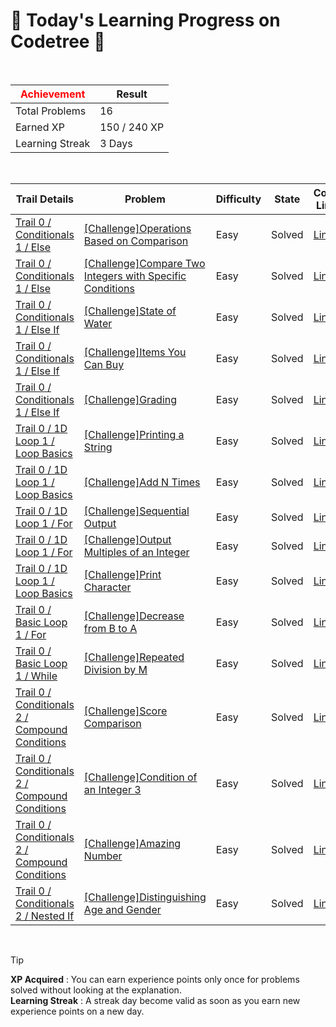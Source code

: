 # 🌲 Today's Learning Progress on Codetree 🌲

<br />

| <span style="color:red;display:block;text-align:center;"> **Achievement**</span> | Result |
|---|---|
|Total Problems| 16 |
| Earned XP | 150 / 240 XP |
| Learning Streak | 3 Days |

<br />

|Trail Details|Problem|Difficulty|State|Code Link|
|---|---|---|---|---|
|[Trail 0 / Conditionals 1 / Else](https://www.codetree.ai/trail-info/codetree-101/)|[[Challenge]Operations Based on Comparison](https://www.codetree.ai/trails/complete/curated-cards/nl-pre-else-2/)|Easy|Solved|[Link](https://github.com/nimnusmik/codetree-TILs/blob/main/250502/%EB%B9%84%EA%B5%90%EC%97%90%20%EB%94%B0%EB%A5%B8%20%EC%97%B0%EC%82%B0/operation-based-on-comparison.py)|
|[Trail 0 / Conditionals 1 / Else](https://www.codetree.ai/trail-info/codetree-101/)|[[Challenge]Compare Two Integers with Specific Conditions](https://www.codetree.ai/trails/complete/curated-cards/nl-pre-else-3/)|Easy|Solved|[Link](https://github.com/nimnusmik/codetree-TILs/blob/main/250502/%ED%8A%B9%EC%A0%95%20%EC%A1%B0%EA%B1%B4%20%EB%91%90%20%EC%A0%95%EC%88%98%20%EB%B9%84%EA%B5%90/specific-comparison-of-two-natural-numbers.py)|
|[Trail 0 / Conditionals 1 / Else If](https://www.codetree.ai/trail-info/codetree-101/)|[[Challenge]State of Water](https://www.codetree.ai/trails/complete/curated-cards/nl-pre-else-if-1/)|Easy|Solved|[Link](https://github.com/nimnusmik/codetree-TILs/blob/main/250502/%EB%AC%BC%EC%9D%98%20%EC%83%81%ED%83%9C/state-of-water.py)|
|[Trail 0 / Conditionals 1 / Else If](https://www.codetree.ai/trail-info/codetree-101/)|[[Challenge]Items You Can Buy](https://www.codetree.ai/trails/complete/curated-cards/nl-pre-else-if-2/)|Easy|Solved|[Link](https://github.com/nimnusmik/codetree-TILs/blob/main/250502/%EC%82%B4%20%EC%88%98%20%EC%9E%88%EB%8A%94%20%EB%AC%BC%EA%B1%B4/things-able-to-buy.py)|
|[Trail 0 / Conditionals 1 / Else If](https://www.codetree.ai/trail-info/codetree-101/)|[[Challenge]Grading](https://www.codetree.ai/trails/complete/curated-cards/nl-pre-else-if-3/)|Easy|Solved|[Link](https://github.com/nimnusmik/codetree-TILs/blob/main/250502/%EB%93%B1%EA%B8%89%20%EB%A7%A4%EA%B8%B0%EA%B8%B0/ranking.py)|
|[Trail 0 / 1D Loop 1 / Loop Basics](https://www.codetree.ai/trail-info/codetree-101/)|[[Challenge]Printing a String](https://www.codetree.ai/trails/complete/curated-cards/nl-pre-loop-basics-2/)|Easy|Solved|[Link](https://github.com/nimnusmik/codetree-TILs/blob/main/250502/%EB%AC%B8%EC%9E%90%EC%97%B4%20%EC%B6%9C%EB%A0%A5%ED%95%98%EA%B8%B0/print-string.py)|
|[Trail 0 / 1D Loop 1 / Loop Basics](https://www.codetree.ai/trail-info/codetree-101/)|[[Challenge]Add N Times](https://www.codetree.ai/trails/complete/curated-cards/nl-pre-loop-basics-3/)|Easy|Solved|[Link](https://github.com/nimnusmik/codetree-TILs/blob/main/250502/N%EB%B2%88%20%EB%8D%94%ED%95%98%EA%B8%B0/add-n-times.py)|
|[Trail 0 / 1D Loop 1 / For](https://www.codetree.ai/trail-info/codetree-101/)|[[Challenge]Sequential Output](https://www.codetree.ai/trails/complete/curated-cards/nl-pre-for-1/)|Easy|Solved|[Link](https://github.com/nimnusmik/codetree-TILs/blob/main/250502/%EC%B0%A8%EB%A1%80%EB%A1%9C%20%EC%B6%9C%EB%A0%A5/print-in-order.py)|
|[Trail 0 / 1D Loop 1 / For](https://www.codetree.ai/trail-info/codetree-101/)|[[Challenge]Output Multiples of an Integer](https://www.codetree.ai/trails/complete/curated-cards/nl-pre-for-2/)|Easy|Solved|[Link](https://github.com/nimnusmik/codetree-TILs/blob/main/250502/%EC%A0%95%EC%88%98%20%EC%9E%85%EB%A0%A5%EB%B0%9B%EC%95%84%20%EB%B0%B0%EC%88%98%20%EC%B6%9C%EB%A0%A5/print-multiple-of-input.py)|
|[Trail 0 / 1D Loop 1 / Loop Basics](https://www.codetree.ai/trail-info/codetree-101/)|[[Challenge]Print Character](https://www.codetree.ai/trails/complete/curated-cards/nl-pre-loop-basics-1/)|Easy|Solved|[Link](https://github.com/nimnusmik/codetree-TILs/blob/main/250502/%EB%AC%B8%EC%9E%90%20%EC%B6%9C%EB%A0%A5%ED%95%98%EA%B8%B0/print-text.py)|
|[Trail 0 / Basic Loop 1 / For](https://www.codetree.ai/trail-info/codetree-101/)|[[Challenge]Decrease from B to A](https://www.codetree.ai/trails/complete/curated-cards/nl-pre-for-3/)|Easy|Solved|[Link](https://github.com/nimnusmik/codetree-TILs/blob/main/250502/B%EB%B6%80%ED%84%B0%20A%EA%B9%8C%EC%A7%80%20%EA%B0%90%EC%86%8C/dec-from-b-to-a.py)|
|[Trail 0 / Basic Loop 1 / While](https://www.codetree.ai/trail-info/codetree-101/)|[[Challenge]Repeated Division by M](https://www.codetree.ai/trails/complete/curated-cards/nl-pre-while-1/)|Easy|Solved|[Link](https://github.com/nimnusmik/codetree-TILs/blob/main/250502/M%EC%9C%BC%EB%A1%9C%20%EA%B3%84%EC%86%8D%20%EB%82%98%EB%88%84%EA%B8%B0/continue-dividing-by-m.py)|
|[Trail 0 / Conditionals 2 / Compound Conditions](https://www.codetree.ai/trail-info/codetree-101/)|[[Challenge]Score Comparison](https://www.codetree.ai/trails/complete/curated-cards/nl-pre-compound-conditions-1/)|Easy|Solved|[Link](https://github.com/nimnusmik/codetree-TILs/blob/main/250502/%EC%A0%90%EC%88%98%20%EB%B9%84%EA%B5%90/score-comparison.py)|
|[Trail 0 / Conditionals 2 / Compound Conditions](https://www.codetree.ai/trail-info/codetree-101/)|[[Challenge]Condition of an Integer 3](https://www.codetree.ai/trails/complete/curated-cards/nl-pre-compound-conditions-2/)|Easy|Solved|[Link](https://github.com/nimnusmik/codetree-TILs/blob/main/250502/%EC%A0%95%EC%88%98%EC%9D%98%20%EC%A1%B0%EA%B1%B4%20%EC%97%AC%EB%B6%80%203/numbers-condition-3.py)|
|[Trail 0 / Conditionals 2 / Compound Conditions](https://www.codetree.ai/trail-info/codetree-101/)|[[Challenge]Amazing Number](https://www.codetree.ai/trails/complete/curated-cards/nl-pre-compound-conditions-3/)|Easy|Solved|[Link](https://github.com/nimnusmik/codetree-TILs/blob/main/250502/%EA%B5%89%EC%9E%A5%ED%95%9C%20%EC%88%98/amazing-number.py)|
|[Trail 0 / Conditionals 2 / Nested If](https://www.codetree.ai/trail-info/codetree-101/)|[[Challenge]Distinguishing Age and Gender](https://www.codetree.ai/trails/complete/curated-cards/nl-pre-nested-if-1/)|Easy|Solved|[Link](https://github.com/nimnusmik/codetree-TILs/blob/main/250502/%EB%82%A8%EB%85%80%EB%85%B8%EC%86%8C%20%EA%B5%AC%EB%B6%84%EC%A7%93%EA%B8%B0/sex-and-age.py)|


<br />

> [!TIP]
> **XP Acquired** : You can earn experience points only once for problems solved without looking at the explanation.  
> **Learning Streak** : A streak day become valid as soon as you earn new experience points on a new day.

